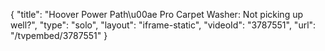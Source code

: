 {
    "title": "Hoover Power Path\u00ae Pro Carpet Washer: Not picking up well?",
    "type": "solo",
    "layout": "iframe-static",
    "videoId": "3787551",
    "url": "\/tvpembed\/3787551"
}